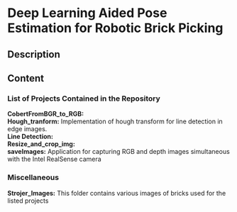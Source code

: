 # Deep Learning Aided Pose Estimation for Robotic Brick Picking

## Description



## Content

### List of Projects Contained in the Repository

**CobertFromBGR_to_RGB:**  <br/> 
**Hough_tranform:** Implementation of hough transform for line detection in edge images. <br/>
**Line Detection:**  <br/>
**Resize_and_crop_img:**  <br/>
**saveImages:** Application for capturing RGB and depth images simultaneous with the Intel RealSense camera  <br/>

### Miscellaneous
**Strojer_Images:** This folder contains various images of bricks used for the listed projects <br/>
